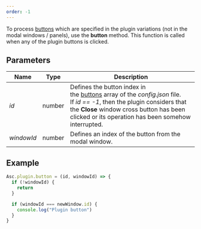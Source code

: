 ```yaml
---
order: -1
---
```


To process [buttons](../../Structure/Manifest/index.md#variationsbuttons) which are specified in the plugin variations (not in the modal windows / panels), use the **button** method. This function is called when any of the plugin buttons is clicked.

## Parameters

| Name       | Type   | Description                                                                                                                                                                                                                                                                     |
| ---------- | ------ | ------------------------------------------------------------------------------------------------------------------------------------------------------------------------------------------------------------------------------------------------------------------------------- |
| *id*       | number | Defines the button index in the [buttons](../../Structure/Manifest/index.md#variationsbuttons) array of the *config.json* file. If *id == -1*, then the plugin considers that the **Close** window cross button has been clicked or its operation has been somehow interrupted. |
| *windowId* | number | Defines an index of the button from the modal window.                                                                                                                                                                                                                           |

## Example

``` ts
Asc.plugin.button = (id, windowId) => {
  if (!windowId) {
    return
  }

  if (windowId === newWindow.id) {
    console.log("Plugin button")
  }
}
```
